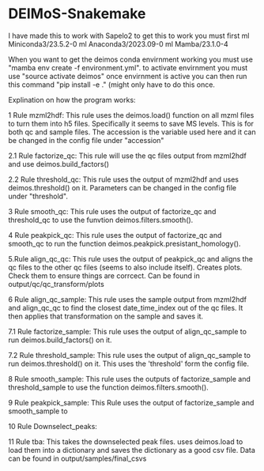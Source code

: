 # DEIMoS-Snakemake
I have made this to work with Sapelo2
to get this to work you must first 
ml Miniconda3/23.5.2-0
ml Anaconda3/2023.09-0
ml Mamba/23.1.0-4


When you want to get the deimos conda envirnment working you must use "mamba env create -f environment.yml". 
to activate envirnment you must use "source activate deimos"
once envirnment is active you can then run this command "pip install -e ." (might only have to do this once.


Explination on how the program works:

1 Rule mzml2hdf: This rule uses the deimos.load() function on all mzml files to turn them into h5 files. Specifically it seems to save MS levels. This is for both qc and sample files. The accession is the variable used here and it can be changed in the config file under "accession"

2.1 Rule factorize_qc: This rule will use the qc files output from mzml2hdf and use deimos.build_factors()

2.2 Rule threshold_qc: This rule uses the output of mzml2hdf and uses deimos.threshold() on it. Parameters can be changed in the config file under "threshold".

3 Rule smooth_qc: This rule uses the output of factorize_qc and threshold_qc to use the funvtion deimos.filters.smooth().

4 Rule peakpick_qc: This rule uses the output of factorize_qc and smooth_qc to run the function deimos.peakpick.presistant_homology().

5.Rule align_qc_qc: This rule uses the output of peakpick_qc and aligns the qc files to the other qc files (seems to also include itself). Creates plots. Check them to ensure things are corrcect. Can be found in output/qc/qc_transform/plots

6 Rule align_qc_sample: This rule uses the sample output from mzml2hdf and align_qc_qc to find the closest date_time_index out of the qc files. It then applies that transformation on the sample and saves it. 

7.1 Rule factorize_sample: This rule uses the output of align_qc_sample to run deimos.build_factors() on it.

7.2 Rule threshold_sample: This rule uses the output of align_qc_sample to run deimos.threshold() on it. This uses the 'threshold' form the config file.

8 Rule smooth_sample: This rule uses the outputs of factorize_sample and threshold_sample to use the function deimos.filters.smooth().

9 Rule peakpick_sample: This Rule uses the output of factorize_sample and smooth_sample to 

10 Rule Downselect_peaks:

11 Rule tba: This takes the downselected peak files. uses deimos.load to load them into a dictionary and saves the dictionary as a good csv file. Data can be found in output/samples/final_csvs
